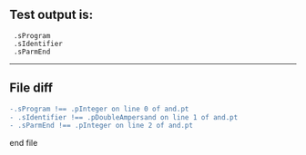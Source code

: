 
Test output is: 
-------------------------
```
 .sProgram
 .sIdentifier
 .sParmEnd

```
------------------------

File diff
-------------------------
```diff
-.sProgram !== .pInteger on line 0 of and.pt
- .sIdentifier !== .pDoubleAmpersand on line 1 of and.pt
- .sParmEnd !== .pInteger on line 2 of and.pt

```
end file

